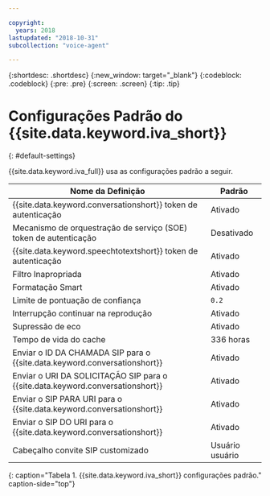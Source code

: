```yaml
---

copyright:
  years: 2018
lastupdated: "2018-10-31"
subcollection: "voice-agent"

---
```


{:shortdesc: .shortdesc}
{:new_window: target="_blank"}
{:codeblock: .codeblock}
{:pre: .pre}
{:screen: .screen}
{:tip: .tip}


# Configurações Padrão do {{site.data.keyword.iva_short}}
{: #default-settings}

{{site.data.keyword.iva_full}} usa as configurações padrão a seguir.

| Nome da Definição | Padrão |
|------|---------------|
| {{site.data.keyword.conversationshort}} token de autenticação| Ativado |
| Mecanismo de orquestração de serviço (SOE) token de autenticação| Desativado |
| {{site.data.keyword.speechtotextshort}} token de autenticação| Ativado |
| Filtro Inapropriada | Ativado |
| Formatação Smart | Ativado |
| Limite de pontuação de confiança | `0.2` |
| Interrupção continuar na reprodução | Ativado |
| Supressão de eco | Ativado |
| Tempo de vida do cache | 336 horas |
| Enviar o ID DA CHAMADA SIP para o {{site.data.keyword.conversationshort}} | Ativado |
| Enviar o URI DA SOLICITAÇÃO SIP para o {{site.data.keyword.conversationshort}} | Ativado |
| Enviar o SIP PARA URI para o {{site.data.keyword.conversationshort}} | Ativado |
| Enviar o SIP DO URI para o {{site.data.keyword.conversationshort}} | Ativado |
| Cabeçalho convite SIP customizado | Usuário usuário |
{: caption="Tabela 1. {{site.data.keyword.iva_short}} configurações padrão." caption-side="top"}
